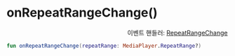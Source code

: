 # onRepeatRangeChange()

<div align="right">
이벤트 핸들러: <a href="../event_handlers/repeat_range_change.md">RepeatRangeChange</a>
</div>

```kotlin
fun onRepeatRangeChange(repeatRange: MediaPlayer.RepeatRange?)
```